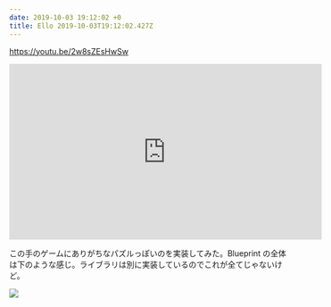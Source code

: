 ```yaml
---
date: 2019-10-03 19:12:02 +0
title: Ello 2019-10-03T19:12:02.427Z
---
```

https://youtu.be/2w8sZEsHwSw

<iframe width="560" height="315" src="https://www.youtube.com/embed/2w8sZEsHwSw" title="YouTube video player" frameborder="0" allow="accelerometer; autoplay; clipboard-write; encrypted-media; gyroscope; picture-in-picture" allowfullscreen></iframe>

この手のゲームにありがちなパズルっぽいのを実装してみた。Blueprint の全体は下のような感じ。ライブラリは別に実装しているのでこれが全てじゃないけど。

![](https://assets2.ello.co/uploads/asset/attachment/10311946/ello-optimized-a80caaa8.jpg)

